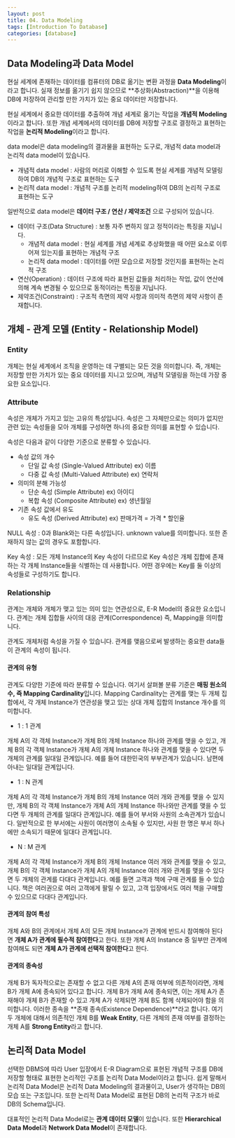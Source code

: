 ```yaml
---
layout: post
title: 04. Data Modeling
tags: [Introduction To Database]
categories: [database]
---
```


## Data Modeling과 Data Model

현실 세계에 존재하는 데이터를 컴퓨터의 DB로 옮기는 변환 과정을 **Data Modeling**이라고 합니다. 실재 정보를 옮기기 쉽지 않으므로 **추상화(Abstraction)**을 이용해 DB에 저장하여 관리할 만한 가치가 있는 중요 데이터만 저장합니다.

현실 세계에서 중요한 데이터를 추출하여 개념 세계로 옮기는 작업을 **개념적 Modeling**이라고 합니다. 또한 개념 세계에서의 데이터를 DB에 저장할 구조로 결정하고 표현하는 작업을 **논리적 Modeling**이라고 합니다.

data model은 data modeling의 결과물을 표현하는 도구로, 개념적 data model과 논리적 data model이 있습니다.

* 개념적 data model : 사람의 머리로 이해할 수 있도록 현실 세계를 개념적 모델링하여 DB의 개념적 구조로 표현하는 도구
* 논리적 data model : 개념적 구조를 논리적 modeling하여 DB의 논리적 구조로 표현하는 도구

일반적으로 data model은 **데이터 구조 / 연산 / 제약조건** 으로 구성되어 있습니다.

* 데이터 구조(Data Structure) : 보통 자주 변하지 않고 정적이라는 특징을 지닙니다.
  * 개념적 data model : 현실 세계를 개념 세계로 추상화했을 때 어떤 요소로 이루어져 있는지를 표현하는 개념적 구조
  * 논리적 data model : 데이터를 어떤 모습으로 저장할 것인지를 표현하는 논리적 구조
* 연산(Operation) : 데이터 구조에 따라 표현된 값들을 처리하는 작업, 값이 연산에 의해 계속 변경될 수 있으므로 동적이라는 특징을 지닙니다.
* 제약조건(Constraint) : 구조적 측면의 제약 사항과 의미적 측면의 제약 사항이 존재합니다.

## 개체 - 관계 모델 (Entity - Relationship Model)

### Entity

개체는 현실 세계에서 조직을 운영하는 데 구별되는 모든 것을 의미합니다. 즉, 개체는 저장할 만한 가치가 있는 중요 데이터를 지니고 있으며, 개념적 모델링을 하는데 가장 중요한 요소입니다.

### Attribute

속성은 개체가 가지고 있는 고유의 특성입니다. 속성은 그 자체만으로는 의미가 없지만 관련 있는 속성들을 모아 개체를 구성하면 하나의 중요한 의미를 표현할 수 있습니다.

속성은 다음과 같이 다양한 기준으로 분류할 수 있습니다.

* 속성 값의 개수
  * 단일 값 속성 (Single-Valued Attribute) ex) 이름
  * 다중 값 속성 (Multi-Valued Attribute) ex) 연락처
* 의미의 분해 가능성
  * 단순 속성 (Simple Attribute) ex) 아이디
  * 복합 속성 (Composite Attribute) ex) 생년월일
* 기존 속성 값에서 유도
  * 유도 속성 (Derived Attribute) ex) 판매가격 = 가격 * 할인율

NULL 속성 : 0과 Blank와는 다른 속성입니다. unknown value를 의미합니다. 또한 존재하지 않는 값의 경우도 포함합니다.

Key 속성 : 모든 개체 Instance의 Key 속성이 다르므로 Key 속성은 개체 집합에 존재하는 각 개체 Instance들을 식별하는 데 사용합니다. 어떤 경우에는 Key를 둘 이상의 속성들로 구성하기도 합니다.

### Relationship

관계는 개체와 개체가 맺고 있는 의미 있는 연관성으로, E-R Model의 중요한 요소입니다. 관계는 개체 집합들 사이의 대응 관계(Correspondence) 즉, Mapping을 의미합니다.

관계도 개체처럼 속성을 가질 수 있습니다. 관계를 맺음으로써 발생하는 중요한 data들이 관계의 속성이 됩니다.

#### 관계의 유형

관계도 다양한 기준에 따라 분류할 수 있습니다. 여기서 살펴볼 분류 기준은 **매핑 원소의 수, 즉 Mapping Cardinality**입니다. Mapping Cardinality는 관계를 맺는 두 개체 집합에서, 각 개체 Instance가 연관성을 맺고 있는 상대 개체 집합의 Instance 개수를 의미합니다.

* 1 : 1 관계

개체 A의 각 객체 Instance가 개체 B의 개체 Instance 하나와 관계를 맺을 수 있고, 개체 B의 각 객체 Instance가 개체 A의 개체 Instance 하나와 관계를 맺을 수 있다면 두 개체의 관계를 일대일 관계입니다. 예를 들어 대한민국의 부부관계가 있습니다. 남편에 아내는 일대일 관계입니다.

* 1 : N 관계

개체 A의 각 객체 Instance가 개체 B의 개체 Instance 여러 개와 관계를 맺을 수 있지만, 개체 B의 각 객체 Instance가 개체 A의 개체 Instance 하나와만 관계를 맺을 수 있다면 두 개체의 관계를 일대다 관계입니다. 예를 들어 부서와 사원의 소속관계가 있습니다. 일반적으로 한 부서에는 사원이 여러명이 소속될 수 있지만, 사원 한 명은 부서 하나에만 소속되기 때문에 일대다 관계입니다.

* N : M 관계

개체 A의 각 객체 Instance가 개체 B의 개체 Instance 여러 개와 관계를 맺을 수 있고, 개체 B의 각 객체 Instance가 개체 A의 개체 Instance 여러 개와 관계를 맺을 수 있다면 두 개체의 관계를 다대다 관계입니다. 예를 들면 고객과 책에 구매 관계를 들 수 있습니다. 책은 여러권으로 여러 고객에게 팔릴 수 있고, 고객 입장에서도 여러 책을 구매할 수 있으므로 다대다 관계입니다.

#### 관계의 참여 특성

개체 A와 B의 관계에서 개체 A의 모든 개체 Instance가 관계에 반드시 참여해야 된다면 **개체 A가 관계에 필수적 참여한다**고 한다. 또한 개체 A의 Instance 중 일부만 관계에 참여해도 되면 **개체 A가 관계에 선택적 참여한다**고 한다.

#### 관계의 종속성

개체 B가 독자적으로는 존재할 수 없고 다른 개체 A의 존재 여부에 의존적이라면, 개체 B가 개체 A에 종속되어 있다고 합니다. 개체 B가 개체 A에 종속되면, 이는 개체 A가 존재해야 개체 B가 존재할 수 있고 개체 A가 삭제되면 개체 B도 함께 삭제되어야 함을 의미합니다. 이러한 종속을 **존재 종속(Existence Dependence)**라고 합니다. 여기 두 개체에 대해서 의존적인 개체 B를 **Weak Entity**, 다른 개체의 존재 여부를 결정하는 개체 A를 **Strong Entity**라고 합니다.

## 논리적 Data Model

선택한 DBMS에 따라 User 입장에서 E-R Diagram으로 표현된 개념적 구조를 DB에 저장할 형태로 표현한 논리적인 구조를 논리적 Data Model이라고 합니다. 쉽게 말해서 논리적 Data Model은 논리적 Data Modeling의 결과물이고, User가 생각하는 DB의 모습 또는 구조입니다. 또한 논리적 Data Model로 표현된 DB의 논리적 구조가 바로 DB의 Schema입니다.

대표적인 논리적 Data Model로는 **관계 데이터 모델**이 있습니다. 또한 **Hierarchical Data Model**과 **Network Data Model**이 존재합니다.